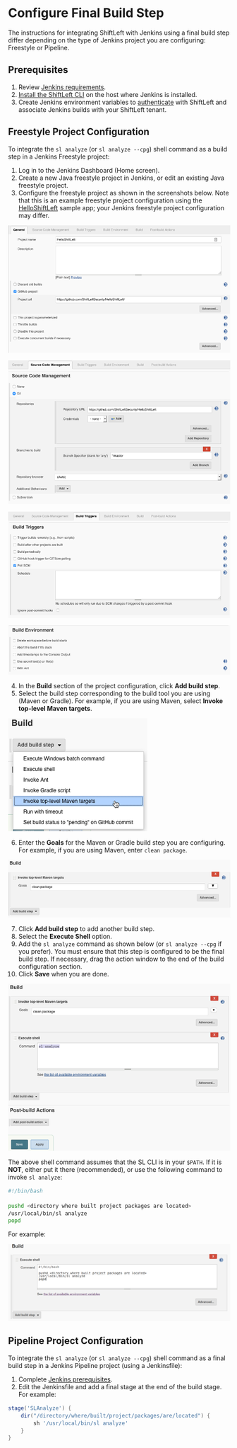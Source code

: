 # Configure Final Build Step

The instructions for integrating ShiftLeft with Jenkins using a final build step differ depending on the type of Jenkins project you are configuring: Freestyle or Pipeline.

## Prerequisites

1. Review [Jenkins requirements](integrating-jenkins-builds.md).
2. [Install the ShiftLeft CLI](../getting-started/using-sl-the-shiftleft-cli.md) on the host where Jenkins is installed.
3. Create Jenkins environment variables to [authenticate](../getting-started/authenticating-with-shiftleft.md) with ShiftLeft and associate Jenkins builds with your ShiftLeft tenant. 

## Freestyle Project Configuration

To integrate the `sl analyze` (or `sl analyze --cpg`) shell command as a build step in a Jenkins Freestyle project:

1. Log in to the Jenkins Dashboard (Home screen).
2. Create a new Java freestyle project in Jenkins, or edit an existing Java freestyle project.
3. Configure the freestyle project as shown in the screenshots below. 
Note that this is an example freestyle project configuration using the [HelloShiftLeft](https://github.com/ShiftLeftSecurity/HelloShiftLeft) sample app; your Jenkins freestyle project configuration may differ.

![General Settings](jenkins-hsl-general.png)

![Source Code Management](jenkins-hsl-scm.png)

![Build Triggers](jenkins-hsl-build-triggers.png)

![Build Environment](jenkins-hsl-build-env.png)

4. In the **Build** section of the project configuration, click **Add build step**. 
5. Select the build step corresponding to the build tool you are using (Maven or Gradle). 
For example, if you are using Maven, select **Invoke top-level Maven targets**.

![Add Maven Build Step](jenkins-hsl-build.png)

6. Enter the **Goals** for the Maven or Gradle build step you are configuring. 
For example, if you are using Maven, enter `clean package`.

![Add Maven Build Command](jenkins-hsl-mvn.png)

7. Click **Add build step** to add another build step.
8. Select the **Execute Shell** option.
9. Add the `sl analyze` command as shown below (or `sl analyze --cpg` if you prefer).
You must ensure that this step is configured to be the final build step. If necessary, drag the action window to the end of the build configuration section.
10. Click **Save** when you are done.

![Add Final Build Step for SL Integration](jenkins-hsl-final-build-step.png)

The above shell command assumes that the SL CLI is in your `$PATH`. If it is **NOT**, either put it there (recommended), or use the following command to invoke `sl analyze`:

```bash
#!/bin/bash

pushd <directory where built project packages are located>
/usr/local/bin/sl analyze
popd
```

For example:

![Add Final Build Step for SL Integration](jenkins-hsl-execute.png)


## Pipeline Project Configuration

To  integrate the `sl analyze` (or `sl analyze --cpg`) shell command as a final build step in a Jenkins Pipeline project (using a Jenkinsfile):

1. Complete [Jenkins prerequisites](#prerequisites).
2. Edit the Jenkinsfile and add a final stage at the end of the build stage. For example:

```groovy
stage('SLAnalyze') {
    dir("/directory/where/built/project/packages/are/located") {
        sh '/usr/local/bin/sl analyze'
    }
}
```
